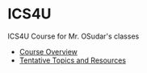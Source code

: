 # ICS4U
ICS4U Course for Mr. OSudar's classes

* [Course Overview](https://github.com/mrseidel-classes/ICS4U/blob/master/OVERVIEW.md)
* [Tentative Topics and Resources](https://github.com/mrseidel-classes/ICS4U/blob/master/HELP.md)
